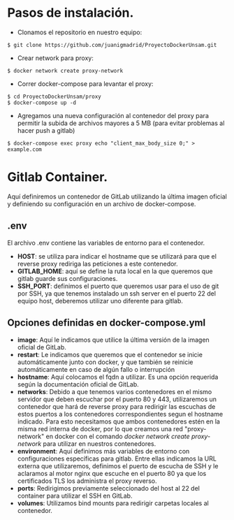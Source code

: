 # Pasos de instalación.

- Clonamos el repositorio en nuestro equipo:
```
$ git clone https://github.com/juanigmadrid/ProyectoDockerUnsam.git
```
- Crear network para proxy:
```
$ docker network create proxy-network
```
- Correr docker-compose para levantar el proxy:
```
$ cd ProyectoDockerUnsam/proxy
$ docker-compose up -d
```
- Agregamos una nueva configuración al contenedor del proxy para permitir la subida de archivos mayores a 5 MB (para evitar problemas al hacer push a gitlab)
```
$ docker-compose exec proxy echo "client_max_body_size 0;" > example.com
```
# Gitlab Container.

Aquí definiremos un contenedor de GitLab utilizando la última imagen oficial y definiendo su configuración en un archivo de docker-compose.

## .env

El archivo .env contiene las variables de entorno para el contenedor.
- **HOST**: se utiliza para indicar el hostname que se utilizará para que el reverse proxy rediriga las peticiones a este contenedor.
- **GITLAB_HOME**: aquí se define la ruta local en la que queremos que gitlab guarde sus configuraciones.
- **SSH_PORT**: definimos el puerto que queremos usar para el uso de git por SSH, ya que tenemos instalado un ssh server en el puerto 22 del equipo host, deberemos utilizar uno diferente para gitlab.

## Opciones definidas en docker-compose.yml

- **image**: Aquí le indicamos que utilice la última versión de la imagen oficial de GitLab.
- **restart**: Le indicamos que queremos que el contenedor se inicie automáticamente junto con docker, y que también se reinicie automáticamente en caso de algún fallo o interrupción
- **hostname**: Aquí colocamos el fqdn a utilizar. Es una opción requerida según la documentación oficial de GitLab.
- **networks**: Debido a que tenemos varios contenedores en el mismo servidor que deben escuchar por el puerto 80 y 443, utilizaremos un contenedor que hará de reverse proxy para redirigir las escuchas de estos puertos a los contenedores correspondientes segun el hostname indicado. Para esto necesitamos que ambos contenedores estén en la misma red interna de docker, por lo que creamos una red "proxy-network" en docker con el comando *docker network create proxy-network* para utilizar en nuestros contenedores.
- **environment**: Aquí definimos más variables de entorno con configuraciones específicas para gitlab. Entre ellas indicamos la URL externa que utilizaremos, definimos el puerto de escucha de SSH y le aclaramos al motor nginx que escuche en el puerto 80 ya que los certificados TLS los administra el proxy reverso.
- **ports**: Redirigimos previamente seleccionado del host al 22 del container para utilizar el SSH en GitLab.
- **volumes**: Utilizamos bind mounts para redirigir carpetas locales al contenedor.
